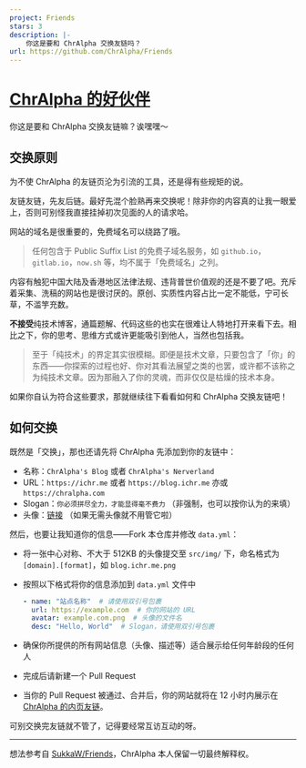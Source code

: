 ```yaml
---
project: Friends
stars: 3
description: |-
    你这是要和 ChrAlpha 交换友链吗？
url: https://github.com/ChrAlpha/Friends
---
```


# [ChrAlpha 的好伙伴](https://blog.ichr.me/links/)

你这是要和 ChrAlpha 交换友链嘛？诶嘿嘿～

## 交换原则

为不使 ChrAlpha 的友链页沦为引流的工具，还是得有些规矩的说。

友链友链，先友后链。最好先混个脸熟再来交换呢！除非你的内容真的让我一眼爱上，否则可别怪我直接挂掉初次见面的人的请求哈。

网站的域名是很重要的，免费域名可以绕路了哦。

> 任何包含于 Public Suffix List 的免费子域名服务，如 `github.io`，`gitlab.io`，`now.sh` 等，均不属于「免费域名」之列。

内容有触犯中国大陆及香港地区法律法规、违背普世价值观的还是不要了吧。充斥着采集、洗稿的网站也是很讨厌的。原创、实质性内容占比一定不能低，宁可长草，不滥竽充数。

**不接受**纯技术博客，通篇题解、代码这些的也实在很难让人特地打开来看下去。相比之下，你的思考、思维方式或许更能吸引到他人，当然也包括我。

> 至于「纯技术」的界定其实很模糊。即便是技术文章，只要包含了「你」的东西——你探索的过程也好、你对其看法展望之类的也罢，或许都不该称之为纯技术文章。因为那融入了你的灵魂，而非仅仅是枯燥的技术本身。

如果你自认为符合这些要求，那就继续往下看看如何和 ChrAlpha 交换友链吧！

## 如何交换

既然是「交换」，那也还请先将 ChrAlpha 先添加到你的友链中：

- 名称：`ChrAlpha's Blog` 或者 `ChrAlpha's Nerverland` 
- URL：`https://ichr.me` 或者 `https://blog.ichr.me` 亦或 `https://chralpha.com`
- Slogan：`你必须拼尽全力，才能显得毫不费力` （非强制，也可以按你认为的来填）
- 头像：[链接](https://friends.ichr.me/img/ichr.me.png) （如果无需头像就不用管它啦）

然后，也要让我知道你的信息——Fork 本仓库并修改 `data.yml`：

- 将一张中心对称、不大于 512KB 的头像提交至 `src/img/` 下，命名格式为 `[domain].[format]`，如 `blog.ichr.me.png`

- 按照以下格式将你的信息添加到 `data.yml` 文件中

  ```yaml
  - name: "站点名称"  # 请使用双引号包裹
    url: https://example.com  # 你的网站的 URL
    avatar: example.com.png  # 头像的文件名
    desc: "Hello, World"  # Slogan，请使用双引号包裹
  ```

- 确保你所提供的所有网站信息（头像、描述等）适合展示给任何年龄段的任何人

- 完成后请新建一个 Pull Request

- 当你的 Pull Request 被通过、合并后，你的网站就将在 12 小时内展示在 [ChrAlpha 的内页友链](https://blog.ichr.me/links-notice/)。

可别交换完友链就不管了，记得要经常互访互动的呀。

---

想法参考自 [SukkaW/Friends](https://github.com/SukkaW/Friends)，ChrAlpha 本人保留一切最终解释权。

